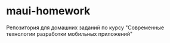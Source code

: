 # maui-homework
Репозитория для домашних заданий по курсу "Современные технологии разработки мобильных приложений"
